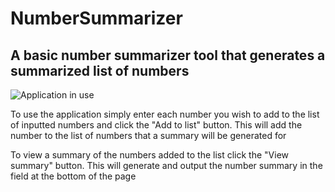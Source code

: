 # NumberSummarizer
## A basic number summarizer tool that generates a summarized list of numbers

![Application in use](https://user-images.githubusercontent.com/56539187/232314599-f1189924-1412-495f-aa9b-f58d8a1fe4a3.png)

To use the application simply enter each number you wish to add to the list of inputted numbers and click the "Add to list" button.
This will add the number to the list of numbers that a summary will be generated for

To view a summary of the numbers added to the list click the "View summary" button.
This will generate and output the number summary in the field at the bottom of the page

